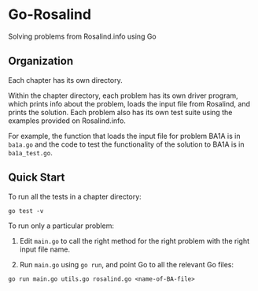 # Go-Rosalind

Solving problems from Rosalind.info using Go

## Organization

Each chapter has its own directory.

Within the chapter directory, each problem has 
its own driver program, which prints info about
the problem, loads the input file from Rosalind,
and prints the solution. Each problem also has
its own test suite using the examples provided
on Rosalind.info.

For example, the function that loads the 
input file for problem BA1A is in `ba1a.go`
and the code to test the functionality
of the solution to BA1A is in `ba1a_test.go`.

## Quick Start

To run all the tests in a chapter directory:

```
go test -v
```

To run only a particular problem:

1. Edit `main.go` to call the right method
   for the right problem with the right input
   file name.

2. Run `main.go` using `go run`, and point Go
   to all the relevant Go files:

```
go run main.go utils.go rosalind.go <name-of-BA-file>
```

